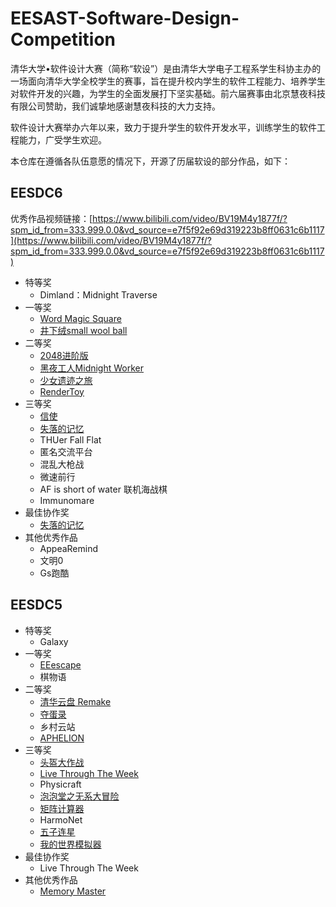 # EESAST-Software-Design-Competition

清华大学•软件设计大赛（简称“软设”）是由清华大学电子工程系学生科协主办的一场面向清华大学全校学生的赛事，旨在提升校内学生的软件工程能力、培养学生对软件开发的兴趣，为学生的全面发展打下坚实基础。前六届赛事由北京慧夜科技有限公司赞助，我们诚挚地感谢慧夜科技的大力支持。

软件设计大赛举办六年以来，致力于提升学生的软件开发水平，训练学生的软件工程能力，广受学生欢迎。

本仓库在遵循各队伍意愿的情况下，开源了历届软设的部分作品，如下：

## EESDC6
优秀作品视频链接：[https://www.bilibili.com/video/BV19M4y1877f/?spm_id_from=333.999.0.0&vd_source=e7f5f92e69d319223b8ff0631c6b1117](https://www.bilibili.com/video/BV19M4y1877f/?spm_id_from=333.999.0.0&vd_source=e7f5f92e69d319223b8ff0631c6b1117)
- 特等奖
  - Dimland：Midnight Traverse
- 一等奖
  - [Word Magic Square](https://github.com/EESAST-Software-Design-Competition/EESDC6-Word-Magic-Square)
  - [井下绒small wool ball](https://github.com/EESAST-Software-Design-Competition/EESDC6-small-wool-ball)
- 二等奖
  - [2048进阶版](https://github.com/EESAST-Software-Design-Competition/EESDC6-2048-Advanced-Version)
  - [黑夜工人Midnight Worker](https://github.com/EESAST-Software-Design-Competition/EESDC6-Midnight-Worker)
  - [少女遗迹之旅](https://github.com/EESAST-Software-Design-Competition/EESDC6-Maiden-Journey-to-the-Ruins)
  - [RenderToy](https://github.com/EESAST-Software-Design-Competition/EESDC6-RenderToy)
- 三等奖
  - [信使](https://github.com/EESAST-Software-Design-Competition/EESDC6-Messengers)
  - [失落的记忆](https://github.com/EESAST-Software-Design-Competition/EESDC6-The-Lost-Memories)
  - THUer Fall Flat
  - 匿名交流平台
  - 混乱大枪战
  - 微速前行
  - AF is short of water 联机海战棋
  - Immunomare
- 最佳协作奖
  - [失落的记忆](https://github.com/EESAST-Software-Design-Competition/EESDC6-The-Lost-Memories)
- 其他优秀作品
  - AppeaRemind
  - 文明0
  - Gs跑酷

## EESDC5
- 特等奖
  - Galaxy
- 一等奖
  - [EEescape](https://github.com/EESAST-Software-Design-Competition/EESDC5-EEescape)
  - 棋物语
- 二等奖
  - [清华云盘 Remake](https://github.com/EESAST-Software-Design-Competition/EESDC5-Tsinghua-Cloud-Remake)
  - [夺蛋录](https://github.com/EESAST-Software-Design-Competition/EESDC5-Egg-Snatchers)
  - 乡村云站
  - [APHELION](https://github.com/EESAST-Software-Design-Competition/EESDC5-APHELION)
- 三等奖
  - [头盔大作战](https://github.com/EESAST-Software-Design-Competition/EESDC5-Helmet-Battle)
  - [Live Through The Week](https://github.com/EESAST-Software-Design-Competition/EESDC5-Live-Through-The-Week)
  - Physicraft
  - [泡泡堂之无系大冒险](https://github.com/EESAST-Software-Design-Competition/EESDC5-Bubble-Hall-EEAdventure)
  - [矩阵计算器](https://github.com/EESAST-Software-Design-Competition/EESDC5-Matrix)
  - HarmoNet
  - [五子连星](https://github.com/EESAST-Software-Design-Competition/EESDC5-Five-Stars-Collinear)
  - [我的世界模拟器](https://github.com/EESAST-Software-Design-Competition/EESDC5-Minecraft-Simulator)
- 最佳协作奖
  - Live Through The Week
- 其他优秀作品
  - [Memory Master](https://github.com/EESAST-Software-Design-Competition/EESDC5-Memory-Master)
